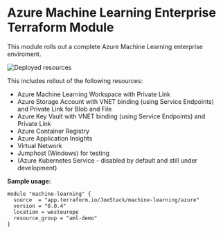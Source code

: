 # Azure Machine Learning Enterprise Terraform Module

This module rolls out a complete Azure Machine Learning enterprise enviroment.

![Deployed resources](https://github.com/kaparora/terraform-azure-machine-learning/blob/main/media/architecture_aml_pl.png?raw=true)

This includes rollout of the following resources:

* Azure Machine Learning Workspace with Private Link
* Azure Storage Account with VNET binding (using Service Endpoints) and Private Link for Blob and File
* Azure Key Vault with VNET binding (using Service Endpoints) and Private Link
* Azure Container Registry
* Azure Application Insights
* Virtual Network
* Jumphost (Windows) for testing
* (Azure Kubernetes Service - disabled by default and still under development)

**Sample usage:**

```
module "machine-learning" {
  source  = "app.terraform.io/JoeStack/machine-learning/azure"
  version = "0.0.4"
  location = westeurope
  resource_group = "aml-demo"
}
```
